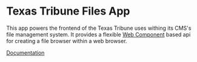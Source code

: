 Texas Tribune Files App
=============

This app powers the frontend of the Texas Tribune uses withing its CMS's file management system.  It provides a 
flexible [Web Component](https://developer.mozilla.org/en-US/docs/Web/Web_Components) based api for creating a 
file browser within a web browser.

[Documentation](https://texastribune.github.io/files)


